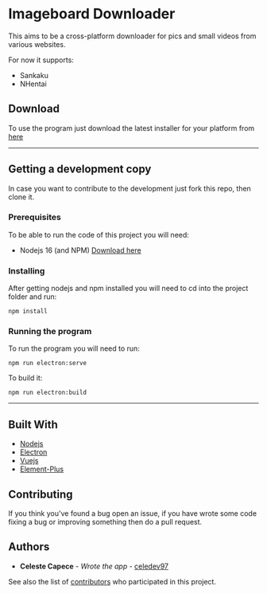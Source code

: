 # Imageboard Downloader

This aims to be a cross-platform downloader for pics and small videos from various websites.

For now it supports:
- Sankaku
- NHentai

## Download

To use the program just download the latest installer for your platform from [here](https://github.com/celedev97/hentai-downloader/releases/latest)

<hr/>

## Getting a development copy

In case you want to contribute to the development just fork this repo, then clone it.

### Prerequisites

To be able to run the code of this project you will need:
- Nodejs 16 (and NPM) [Download here](https://nodejs.org/en/download/)

### Installing

After getting nodejs and npm installed you will need to cd into the project folder and run:

```
npm install
```

### Running the program

To run the program you will need to run:

```
npm run electron:serve
```

To build it:

```
npm run electron:build
```

<hr/>

## Built With

  - [Nodejs](https://nodejs.org/)
  - [Electron](https://www.electronjs.org/)
  - [Vuejs](https://vuejs.org/)
  - [Element-Plus](https://element-plus.org/)

## Contributing

If you think you've found a bug open an issue, if you have wrote some code fixing a bug or improving something then do a pull request.

## Authors

  - **Celeste Capece** - *Wrote the app* -
    [celedev97](https://github.com/celedev97)

See also the list of
[contributors](https://github.com/celedev97/hentai-downloader/contributors)
who participated in this project.
